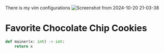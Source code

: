 There is my vim configurations
![Screenshot from 2024-10-20 21-03-38](https://github.com/user-attachments/assets/12d785d4-7da4-4724-8688-d6d621385b55)

# Favorite Chocolate Chip Cookies

```python
def mainer(x: int) -> int:
    return x
```

